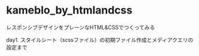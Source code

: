 # kameblo_by_htmlandcss
レスポンシブデザインをプレーンなHTML&CSSでつくってみる

day1.
スタイルシート（scssファイル）の初期ファイル作成とメディアクエリの設定まで
